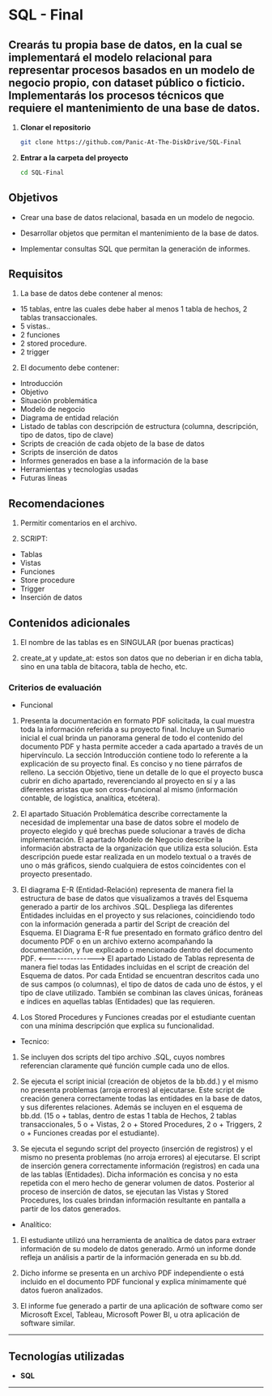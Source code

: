 # SQL - Final

## Crearás tu propia base de datos, en la cual se implementará el modelo relacional para representar procesos basados en un modelo de negocio propio, con dataset público o ficticio. Implementarás los procesos técnicos que requiere el mantenimiento de una base de datos.

1. **Clonar el repositorio**  
   ```bash
   git clone https://github.com/Panic-At-The-DiskDrive/SQL-Final
   ```

2. **Entrar a la carpeta del proyecto**  
   ```bash
   cd SQL-Final
   ```

## Objetivos
+ Crear una base de datos relacional, basada en un modelo de negocio.

+ Desarrollar objetos que permitan el mantenimiento de la base de datos.

+ Implementar consultas SQL que permitan la generación de informes.

## Requisitos
1) La base de datos debe contener al menos:  

+ 15 tablas, entre las cuales debe haber al menos 1 tabla de hechos,  2 tablas transaccionales.
+ 5 vistas..
+ 2 funciones    
+ 2 stored procedure.
+ 2 trigger 
  
2) El documento debe contener:  

+ Introducción
+ Objetivo
+ Situación problemática
+ Modelo de negocio
+ Diagrama de entidad relación
+ Listado de tablas con descripción de estructura (columna, descripción, tipo de datos, tipo de clave)
+ Scripts de creación de cada objeto de la base de datos
+ Scripts de inserción de datos
+ Informes generados en base a la información de la base
+ Herramientas y tecnologías usadas
+ Futuras líneas

## Recomendaciones
1)  Permitir comentarios en el archivo.

2) SCRIPT: 

+ Tablas
+ Vistas
+ Funciones
+ Store procedure
+ Trigger
+ Inserción de datos

## Contenidos adicionales  

1) El nombre de las tablas es en SINGULAR (por buenas practicas) 

2) create_at y update_at: estos son datos que no deberian ir en dicha tabla, sino en una tabla de bitacora, tabla de hecho, etc.

### Criterios de evaluación
+ Funcional

1) Presenta la documentación en formato PDF solicitada, la cual muestra toda la información referida a su proyecto final. Incluye un Sumario inicial el cual brinda un panorama general de todo el contenido del documento PDF y hasta permite acceder a cada apartado a través de un hipervínculo. La sección Introducción contiene todo lo referente a la explicación de su proyecto final. Es conciso y no tiene párrafos de relleno. La sección Objetivo, tiene un detalle de lo que el proyecto busca cubrir en dicho apartado, reverenciando al proyecto en sí y a las diferentes aristas que son cross-funcional al mismo (información contable, de logística, analítica, etcétera).

2) El apartado Situación Problemática describe correctamente la necesidad de implementar una base de datos sobre el modelo de proyecto elegido y qué brechas puede solucionar a través de dicha implementación. El apartado Modelo de Negocio describe la información abstracta de la organización que utiliza esta solución. Esta descripción puede estar realizada en un modelo textual o a través de uno o más gráficos, siendo cualquiera de estos coincidentes con el proyecto presentado.

3) El diagrama E-R (Entidad-Relación) representa de manera fiel la estructura de base de datos que visualizamos a través del Esquema generado a partir de los archivos .SQL. Despliega las diferentes Entidades incluidas en el proyecto y sus relaciones, coincidiendo todo con la información generada a partir del Script de creación del Esquema. El Diagrama E-R fue presentado en formato gráfico dentro del documento PDF o en un archivo externo acompañando la documentación, y fue explicado o mencionado dentro del documento PDF. <---------------> El apartado Listado de Tablas representa de manera fiel todas las Entidades incluidas en el script de creación del Esquema de datos. Por cada Entidad se encuentran descritos cada uno de sus campos (o columnas), el tipo de datos de cada uno de éstos, y el tipo de clave utilizado. También se combinan las claves únicas, foráneas e índices en aquellas tablas (Entidades) que las requieren.

4) Los Stored Procedures y Funciones creadas por el estudiante cuentan con una mínima descripción que explica su funcionalidad.

+ Tecnico:

1) Se incluyen dos scripts del tipo archivo .SQL, cuyos nombres referencian claramente qué función cumple cada uno de ellos.

2) Se ejecuta el script inicial (creación de objetos de la bb.dd.) y el mismo no presenta problemas (arroja errores) al ejecutarse. Este script de creación genera correctamente todas las entidades en la base de datos, y sus diferentes relaciones. Además se incluyen en el esquema de bb.dd. (15 o + tablas, dentro de estas 1 tabla de Hechos, 2 tablas transaccionales, 5 o + Vistas, 2 o + Stored Procedures, 2 o + Triggers, 2 o + Funciones creadas por el estudiante).

3) Se ejecuta el segundo script del proyecto (inserción de registros) y el mismo no presenta problemas (no arroja errores) al ejecutarse. El script de inserción genera correctamente información (registros) en cada una de las tablas (Entidades). Dicha información es concisa y no esta repetida con el mero hecho de generar volumen de datos. Posterior  al proceso de inserción de datos, se ejecutan las Vistas y Stored Procedures, los cuales brindan información resultante en pantalla a partir de los datos generados.  
  
+ Analítico:

1) El estudiante utilizó una herramienta de analítica de datos para extraer información de su modelo de datos generado. Armó un informe donde refleja un análisis a partir de la información generada en su bb.dd.

2) Dicho informe se presenta en un archivo PDF independiente o está incluido en el documento PDF funcional y explica mínimamente qué datos fueron analizados.

3) El informe fue generado a partir de una aplicación de software como ser Microsoft Excel, Tableau, Microsoft Power BI, u otra aplicación de software similar.  

---

## Tecnologías utilizadas

- **SQL**
---